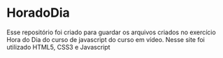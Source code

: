 # HoradoDia
 Esse repositório foi criado para guardar os arquivos criados no exercício Hora do Dia do curso de javascript do curso em vídeo. Nesse site foi utilizado HTML5, CSS3  e Javascript
